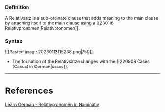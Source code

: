   
### Definition
A Relativsatz is a sub-ordinate clause that adds meaning to the main clause by attaching itself to the main clause using a [[230116 Relativpronomen|Relativpronomen]].  
### Syntax
![[Pasted image 20230113115238.png|750]]
- The formation of the Relativsätze changes with the [[220908 Cases (Casus) in German|cases]]. 


---
# References
[Learn German - Relativpronomen in Nominativ](https://www.youtube.com/watch?v=6CtW6EvAV4A)